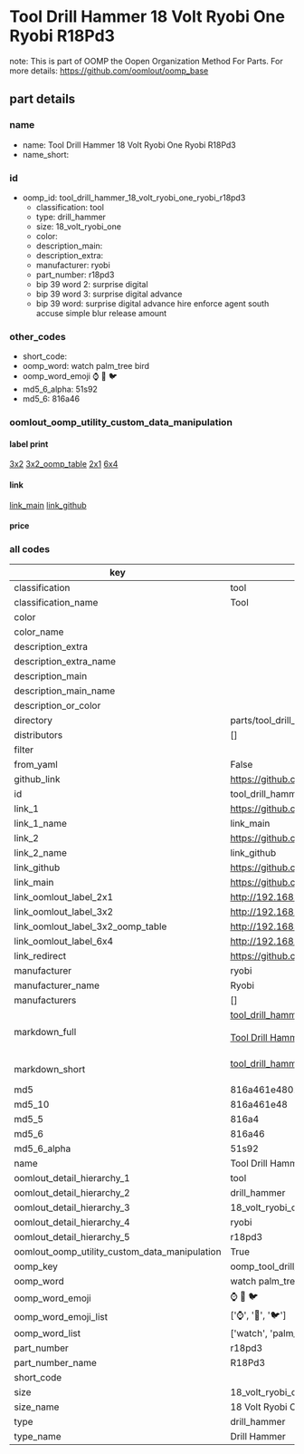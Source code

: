 # Tool Drill Hammer 18 Volt Ryobi One Ryobi R18Pd3  

note: This is part of OOMP the Oopen Organization Method For Parts. For more details: https://github.com/oomlout/oomp_base

##  part details
  







### name
* name: Tool Drill Hammer 18 Volt Ryobi One Ryobi R18Pd3
* name_short: 
### id
* oomp_id: tool_drill_hammer_18_volt_ryobi_one_ryobi_r18pd3
  * classification: tool
  * type: drill_hammer
  * size: 18_volt_ryobi_one
  * color: 
  * description_main: 
  * description_extra: 
  * manufacturer: ryobi
  * part_number: r18pd3
  * bip 39 word 2: surprise digital
  * bip 39 word 3: surprise digital advance
  * bip 39 word: surprise digital advance hire enforce agent south accuse simple blur release amount

### other_codes
* short_code: 
* oomp_word: watch palm_tree bird
* oomp_word_emoji :watch: :palm_tree: :bird:
* md5_6_alpha: 51s92
* md5_6: 816a46






### oomlout_oomp_utility_custom_data_manipulation
#### label print
[3x2](http://192.168.1.245:1112/?label=oomp%2051s92)
[3x2_oomp_table](http://192.168.1.108:1112/?label=oomp%2051s92)
[2x1](http://192.168.1.242:1112/?label=oomp%2051s92)
[6x4](http://192.168.1.55:1112/?label=oomp%2051s92)    

#### link

[link_main](https://github.com/oomlout/oomlout_oomp_version_1_messy/tree/main/parts/tool_drill_hammer_18_volt_ryobi_one_ryobi_r18pd3) [link_github](https://github.com/oomlout/oomlout_oomp_version_1_messy/tree/main/parts/tool_drill_hammer_18_volt_ryobi_one_ryobi_r18pd3)                             

#### price







### all codes 
| key | value |  
| --- | --- |  
| classification | tool |  
| classification_name | Tool |  
| color |  |  
| color_name |  |  
| description_extra |  |  
| description_extra_name |  |  
| description_main |  |  
| description_main_name |  |  
| description_or_color |   |  
| directory | parts/tool_drill_hammer_18_volt_ryobi_one_ryobi_r18pd3 |  
| distributors | [] |  
| filter |  |  
| from_yaml | False |  
| github_link | https://github.com/oomlout/oomlout_oomp_part_src/tree/main/parts/tool_drill_hammer_18_volt_ryobi_one_ryobi_r18pd3 |  
| id | tool_drill_hammer_18_volt_ryobi_one_ryobi_r18pd3 |  
| link_1 | https://github.com/oomlout/oomlout_oomp_version_1_messy/tree/main/parts/tool_drill_hammer_18_volt_ryobi_one_ryobi_r18pd3 |  
| link_1_name | link_main |  
| link_2 | https://github.com/oomlout/oomlout_oomp_version_1_messy/tree/main/parts/tool_drill_hammer_18_volt_ryobi_one_ryobi_r18pd3 |  
| link_2_name | link_github |  
| link_github | https://github.com/oomlout/oomlout_oomp_version_1_messy/tree/main/parts/tool_drill_hammer_18_volt_ryobi_one_ryobi_r18pd3 |  
| link_main | https://github.com/oomlout/oomlout_oomp_version_1_messy/tree/main/parts/tool_drill_hammer_18_volt_ryobi_one_ryobi_r18pd3 |  
| link_oomlout_label_2x1 | http://192.168.1.242:1112/?label=oomp%2051s92 |  
| link_oomlout_label_3x2 | http://192.168.1.245:1112/?label=oomp%2051s92 |  
| link_oomlout_label_3x2_oomp_table | http://192.168.1.108:1112/?label=oomp%2051s92 |  
| link_oomlout_label_6x4 | http://192.168.1.55:1112/?label=oomp%2051s92 |  
| link_redirect | https://github.com/oomlout/oomlout_oomp_version_1_messy/tree/main/parts/tool_drill_hammer_18_volt_ryobi_one_ryobi_r18pd3 |  
| manufacturer | ryobi |  
| manufacturer_name | Ryobi |  
| manufacturers | [] |  
| markdown_full | [tool_drill_hammer_18_volt_ryobi_one_ryobi_r18pd3](none)<br>[](none)<br>[Tool Drill Hammer 18 Volt Ryobi One Ryobi R18Pd3](none)<br><br> |  
| markdown_short | [tool_drill_hammer_18_volt_ryobi_one_ryobi_r18pd3](none)<br><br> |  
| md5 | 816a461e4801ba0413a516c007cf7ed3 |  
| md5_10 | 816a461e48 |  
| md5_5 | 816a4 |  
| md5_6 | 816a46 |  
| md5_6_alpha | 51s92 |  
| name | Tool Drill Hammer 18 Volt Ryobi One Ryobi R18Pd3 |  
| oomlout_detail_hierarchy_1 | tool |  
| oomlout_detail_hierarchy_2 | drill_hammer |  
| oomlout_detail_hierarchy_3 | 18_volt_ryobi_one |  
| oomlout_detail_hierarchy_4 | ryobi |  
| oomlout_detail_hierarchy_5 | r18pd3 |  
| oomlout_oomp_utility_custom_data_manipulation | True |  
| oomp_key | oomp_tool_drill_hammer_18_volt_ryobi_one_ryobi_r18pd3 |  
| oomp_word | watch palm_tree bird |  
| oomp_word_emoji | :watch: :palm_tree: :bird: |  
| oomp_word_emoji_list | [':watch:', ':palm_tree:', ':bird:'] |  
| oomp_word_list | ['watch', 'palm_tree', 'bird'] |  
| part_number | r18pd3 |  
| part_number_name | R18Pd3 |  
| short_code |  |  
| size | 18_volt_ryobi_one |  
| size_name | 18 Volt Ryobi One |  
| type | drill_hammer |  
| type_name | Drill Hammer |  
